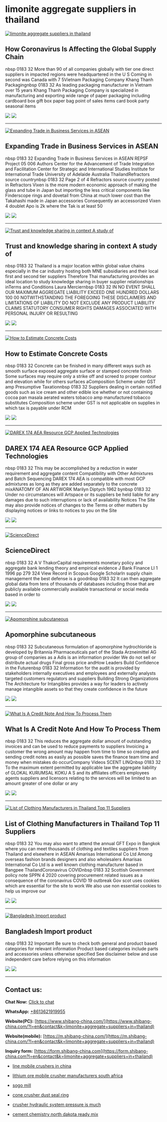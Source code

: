 # limonite aggregate suppliers in thailand

<a href="https://swt.shibang-china.com/?l=en&img&k=limonite+aggregate+suppliers+in+thailand" target="_blank">![limonite aggregate suppliers in thailand](http://static.shibang-china.com/all-800x300/687.jpg)</a>

## How Coronavirus Is Affecting the Global Supply Chain
nbsp 0183 32 More than 90 of all companies globally with tier one direct suppliers in impacted regions were headquartered in the U S Coming in second was Canada with 7 5Vietnam Packaging Company Khang Thanh Packagingnbsp 0183 32 As leading packaging manufacturer in Vietnam over 15 years Khang Thanh Packaging Company is specialized in manufacturing and exporting wide range of paper packaging including cardboard box gift box paper bag point of sales items card book party seasonal items


<a href="https://whatsapp.shibangsoft.com/WhatsApp.php" target="_blank" title="WhatsApp">![](http://static.shibang-china.com/icon/whatsapp.png)</a> <a href="https://swt.shibang-china.com/?l=en&icon&k=limonite+aggregate+suppliers+in+thailand" target="_blank">![](http://static.shibang-china.com/icon/chat-en.png)</a>

---

<a href="https://swt.shibang-china.com/?l=en&img&k=limonite+aggregate+suppliers+in+thailand" target="_blank">![Expanding Trade in Business Services in ASEAN](http://static.shibang-china.com/all-800x300/690.jpg)</a>

## Expanding Trade in Business Services in ASEAN
nbsp 0183 32 Expanding Trade in Business Services in ASEAN REPSF Project 05 006 Authors Center for the Advancement of Trade Integration and Facilitation Center for Strategic and International Studies Institute for International Trade University of Adelaide Australia ThailandRefractors source countrynbsp 0183 32 Page 2 of 4 Refractors source country posted in Refractors Vixen is the more modern economic approach of making the glass and tube in Japan but importing the less critical components like Finderscope rings and dovetail from China at much lower cost than the Takahashi made in Japan accessories Consequently an accessorized Vixen 4 doublet Apo is 2k where the Tak is at least 50


<a href="https://whatsapp.shibangsoft.com/WhatsApp.php" target="_blank" title="WhatsApp">![](http://static.shibang-china.com/icon/whatsapp.png)</a> <a href="https://swt.shibang-china.com/?l=en&icon&k=limonite+aggregate+suppliers+in+thailand" target="_blank">![](http://static.shibang-china.com/icon/chat-en.png)</a>

---

<a href="https://swt.shibang-china.com/?l=en&img&k=limonite+aggregate+suppliers+in+thailand" target="_blank">![Trust and knowledge sharing in context A study of](http://static.shibang-china.com/all-800x300/781.jpg)</a>

## Trust and knowledge sharing in context A study of
nbsp 0183 32 Thailand is a major location within global value chains especially in the car industry hosting both MNE subsidiaries and their local first and second tier suppliers Therefore Thai manufacturing provides an ideal location to study knowledge sharing in buyer supplier relationships inTerms and Conditions Laura Merciernbsp 0183 32 IN NO EVENT SHALL OUR MAXIMUM AGGREGATE LIABILITY EXCEED ONE HUNDRED DOLLARS 100 00 NOTWITHSTANDING THE FOREGOING THESE DISCLAIMERS AND LIMITATIONS OF LIABILITY DO NOT EXCLUDE ANY PRODUCT LIABILITY CLAIMS STATUTORY CONSUMER RIGHTS DAMAGES ASSOCIATED WITH PERSONAL INJURY OR RESULTING


<a href="https://whatsapp.shibangsoft.com/WhatsApp.php" target="_blank" title="WhatsApp">![](http://static.shibang-china.com/icon/whatsapp.png)</a> <a href="https://swt.shibang-china.com/?l=en&icon&k=limonite+aggregate+suppliers+in+thailand" target="_blank">![](http://static.shibang-china.com/icon/chat-en.png)</a>

---

<a href="https://swt.shibang-china.com/?l=en&img&k=limonite+aggregate+suppliers+in+thailand" target="_blank">![How to Estimate Concrete Costs](http://static.shibang-china.com/all-800x300/1366.jpg)</a>

## How to Estimate Concrete Costs
nbsp 0183 32 Concrete can be finished in many different ways such as smooth surface exposed aggregate surface or stamped concrete finish Some surfaces may require only a strike off and screed to proper contour and elevation while for others surfaces aComposition Scheme under GST amp Presumptive Taxationnbsp 0183 32 Suppliers dealing in certain notified goods such as ice cream and other edible ice whether or not containing cocoa pan masala aerated waters tobacco amp manufactured tobacco substitutes Composition scheme under GST is not applicable on supplies in which tax is payable under RCM


<a href="https://whatsapp.shibangsoft.com/WhatsApp.php" target="_blank" title="WhatsApp">![](http://static.shibang-china.com/icon/whatsapp.png)</a> <a href="https://swt.shibang-china.com/?l=en&icon&k=limonite+aggregate+suppliers+in+thailand" target="_blank">![](http://static.shibang-china.com/icon/chat-en.png)</a>

---

<a href="https://swt.shibang-china.com/?l=en&img&k=limonite+aggregate+suppliers+in+thailand" target="_blank">![DAREX 174 AEA Resource GCP Applied Technologies](http://static.shibang-china.com/all-800x300/658.jpg)</a>

## DAREX 174 AEA Resource GCP Applied Technologies
nbsp 0183 32 This may be accomplished by a reduction in water requirement and aggregate content Compatibility with Other Admixtures and Batch Sequencing DAREX 174 AEA is compatible with most GCP admixtures as long as they are added separately to the concrete mixANATOMY OF AN ARTWORK Marilyn Diptych 1962 bynbsp 0183 32 Under no circumstances will Artspace or its suppliers be held liable for any damages due to such interruptions or lack of availability Notices The Site may also provide notices of changes to the Terms or other matters by displaying notices or links to notices to you on the Site


<a href="https://whatsapp.shibangsoft.com/WhatsApp.php" target="_blank" title="WhatsApp">![](http://static.shibang-china.com/icon/whatsapp.png)</a> <a href="https://swt.shibang-china.com/?l=en&icon&k=limonite+aggregate+suppliers+in+thailand" target="_blank">![](http://static.shibang-china.com/icon/chat-en.png)</a>

---

<a href="https://swt.shibang-china.com/?l=en&img&k=limonite+aggregate+suppliers+in+thailand" target="_blank">![ScienceDirect](http://static.shibang-china.com/all-800x300/460.jpg)</a>

## ScienceDirect
nbsp 0183 32 A V ThakorCapital requirements monetary policy and aggregate bank lending theory and empirical evidence J Bank Finance LI 1 1996 pp 279 324 View Record in Scopus Google ScholarIn supply chain management the best defense is a goodnbsp 0183 32 It can then aggregate global data from tens of thousands of databases including those that are publicly available commercially available transactional or social media based in order to


<a href="https://whatsapp.shibangsoft.com/WhatsApp.php" target="_blank" title="WhatsApp">![](http://static.shibang-china.com/icon/whatsapp.png)</a> <a href="https://swt.shibang-china.com/?l=en&icon&k=limonite+aggregate+suppliers+in+thailand" target="_blank">![](http://static.shibang-china.com/icon/chat-en.png)</a>

---

<a href="https://swt.shibang-china.com/?l=en&img&k=limonite+aggregate+suppliers+in+thailand" target="_blank">![Apomorphine subcutaneous](http://static.shibang-china.com/all-800x300/177.jpg)</a>

## Apomorphine subcutaneous
nbsp 0183 32 Subcutaneous formulation of apomorphine hydrochloride is developed by Britannia Pharmaceuticals part of the Stada Arzneimittel AG group of companies as a Adis is an information provider We do not sell or distribute actual drugs Final gross price andHow Leaders Build Confidence in the Futurenbsp 0183 32 Information for the audit is provided by stakeholders internally executives and employees and externally analysts targeted customers regulators and suppliers Building Strong Organizations The Architecture for Intangibles provides a way for leaders to actively manage intangible assets so that they create confidence in the future


<a href="https://whatsapp.shibangsoft.com/WhatsApp.php" target="_blank" title="WhatsApp">![](http://static.shibang-china.com/icon/whatsapp.png)</a> <a href="https://swt.shibang-china.com/?l=en&icon&k=limonite+aggregate+suppliers+in+thailand" target="_blank">![](http://static.shibang-china.com/icon/chat-en.png)</a>

---

<a href="https://swt.shibang-china.com/?l=en&img&k=limonite+aggregate+suppliers+in+thailand" target="_blank">![What Is A Credit Note And How To Process Them](http://static.shibang-china.com/all-800x300/1308.jpg)</a>

## What Is A Credit Note And How To Process Them
nbsp 0183 32 This reduces the aggregate dollar amount of outstanding invoices and can be used to reduce payments to suppliers Invoicing a customer the wrong amount may happen from time to time so creating and sending credit notes as easily as possible saves the finance team time and money when mistakes do occurCompany Videos SCENT LINQnbsp 0183 32 To the maximum extent permitted by applicable law the aggregate liability of GLOKAL KURUMSAL KOKU A S and its affiliates officers employees agents suppliers and licensors relating to the services will be limited to an amount greater of one dollar or any


<a href="https://whatsapp.shibangsoft.com/WhatsApp.php" target="_blank" title="WhatsApp">![](http://static.shibang-china.com/icon/whatsapp.png)</a> <a href="https://swt.shibang-china.com/?l=en&icon&k=limonite+aggregate+suppliers+in+thailand" target="_blank">![](http://static.shibang-china.com/icon/chat-en.png)</a>

---

<a href="https://swt.shibang-china.com/?l=en&img&k=limonite+aggregate+suppliers+in+thailand" target="_blank">![List of Clothing Manufacturers in Thailand Top 11 Suppliers](http://static.shibang-china.com/all-800x300/507.jpg)</a>

## List of Clothing Manufacturers in Thailand Top 11 Suppliers
nbsp 0183 32 You may also want to attend the annual GFT Expo in Bangkok where you can meet thousands of clothing and textiles suppliers from Thailand and elsewhere in ASEAN Amarisas International Co Ltd Among overseas fashion brands designers and also wholesalers Amarisas International Co Ltd is a well known clothing manufacturer based in Bangpee ThailandCoronavirus COVIDnbsp 0183 32 Scottish Government policy note SPPN 4 2020 covering procurement related issues as a consequence of the coronavirus COVID 19 outbreak Gov scot uses cookies which are essential for the site to work We also use non essential cookies to help us improve our


<a href="https://whatsapp.shibangsoft.com/WhatsApp.php" target="_blank" title="WhatsApp">![](http://static.shibang-china.com/icon/whatsapp.png)</a> <a href="https://swt.shibang-china.com/?l=en&icon&k=limonite+aggregate+suppliers+in+thailand" target="_blank">![](http://static.shibang-china.com/icon/chat-en.png)</a>

---

<a href="https://swt.shibang-china.com/?l=en&img&k=limonite+aggregate+suppliers+in+thailand" target="_blank">![Bangladesh Import product](http://static.shibang-china.com/all-800x300/903.jpg)</a>

## Bangladesh Import product
nbsp 0183 32 Important Be sure to check both general and product based categories for relevant information Product based categories include parts and accessories unless otherwise specified See disclaimer below and use independent care before relying on this information

<a href="https://whatsapp.shibangsoft.com/WhatsApp.php" target="_blank" title="WhatsApp">![](http://static.shibang-china.com/icon/whatsapp.png)</a> <a href="https://swt.shibang-china.com/?l=en&icon&k=limonite+aggregate+suppliers+in+thailand" target="_blank">![](http://static.shibang-china.com/icon/chat-en.png)</a>

---
## Contact us:

**Chat Now:** [Click to chat](https://swt.shibang-china.com?l=en&contact&k=limonite+aggregate+suppliers+in+thailand)

**WhatsApp:**  [+8613621919955](https://whatsapp.shibangsoft.com/WhatsApp.php)

**Website(PC):** [https://www.shibang-china.com/](https://www.shibang-china.com/?l=en&contact&k=limonite+aggregate+suppliers+in+thailand)

**Website(mobile):** [https://m.shibang-china.com/](https://m.shibang-china.com/?l=en&contact&k=limonite+aggregate+suppliers+in+thailand)

**Inquiry form:** [https://form.shibang-china.com](https://form.shibang-china.com?l=en&contact&k=limonite+aggregate+suppliers+in+thailand)

* [line mobile crushers in china](../168/line%20mobile%20crushers%20in%20china.md)

* [lithium ore mobile crusher manufacturers south africa](../167/lithium%20ore%20mobile%20crusher%20manufacturers%20south%20africa.md)

* [sogo mill](../164/sogo%20mill.md)

* [cone crusher dust seal ring](../166/cone%20crusher%20dust%20seal%20ring.md)

* [crusher hydraulic system pressure is much](../161/crusher%20hydraulic%20system%20pressure%20is%20much.md)

* [cement chemistry north dakota ready mix](../162/cement%20chemistry%20north%20dakota%20ready%20mix.md)
